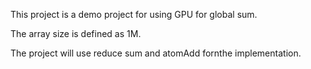 This project is a demo project for using GPU for global sum.

The array size is defined as 1M.

The project will use reduce sum and atomAdd fornthe implementation.